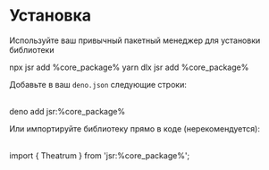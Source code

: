 # Установка

Используйте ваш привычный пакетный менеджер для установки библиотеки

<tabs group="install">
    <tab id="npm-install" title="npm" group-key="npm">
        <code-block lang="shell">
            npx jsr add %core_package%
        </code-block>
    </tab>
    <tab id="yarn-install" title="yarn" group-key="yarn">
        <code-block lang="shell">
            yarn dlx jsr add %core_package%
        </code-block>
    </tab>
    <tab id="deno-install" title="deno" group-key="deno">
        <p>
            Добавьте в ваш <code>deno.json</code> следующие строки:<br/><br/>
        </p>
        <code-block lang="shell">
            deno add jsr:%core_package%
        </code-block>
        <p>
            Или импортируйте библиотеку прямо в коде (нерекомендуется):<br/><br/>
        </p>
        <code-block lang="typescript">
            import { Theatrum } from 'jsr:%core_package%';
        </code-block>
    </tab>
</tabs>